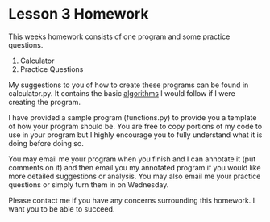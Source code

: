 # Lesson 3 Homework

This weeks homework consists of one program and some practice questions.

1. Calculator
2. Practice Questions

My suggestions to you of how to create these programs can be found in
calculator.py. It contains the basic
[algorithms](http://whatis.techtarget.com/definition/algorithm) I would follow
if I were creating the program.

I have provided a sample program (functions.py) to provide you a template of how
your program should be. You are free to copy portions of my code to use in your
program but I highly encourage you to fully understand what it is doing before
doing so.

You may email me your program when you finish and I can annotate it (put
comments on it) and then email you my annotated program if you would like more
detailed suggestions or analysis. You may also email me your practice
questions or simply turn them in on Wednesday.

Please contact me if you have any concerns surrounding this homework. I want you
to be able to succeed.
